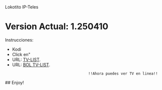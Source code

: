 Lokotito IP-Teles
# Version Actual: 1.250410
Instrucciones:


<p align="left">
  <ul>
    <li>Kodi</li>
    <li>Click en"</li>
    <li>URL: <a href="misIP-teles.m3u8">TV-LIST</a>.</li>
    <li>URL: <a href="misIP-BOL-teles.m3u8">BOL TV-LIST</a>.</li>
    
                                       !!Ahora puedes ver TV en linea!!
  </ul>
</p>
## Enjoy!
